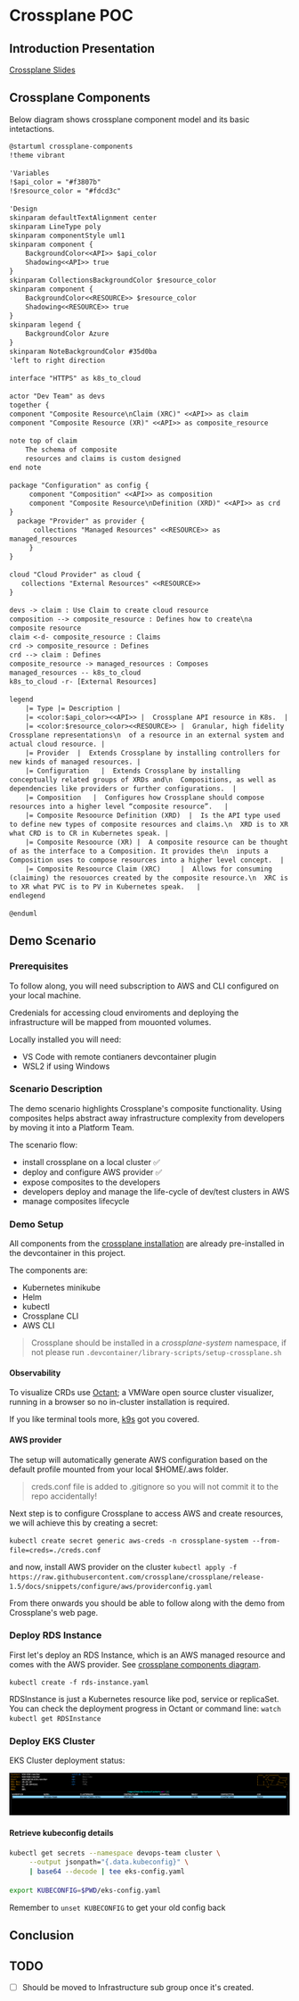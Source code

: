 # Crossplane POC

## Introduction Presentation

[Crossplane Slides](https://slides.com/decoder/crossplane)

## Crossplane Components

Below diagram shows crossplane component model and its basic intetactions.

```plantuml
@startuml crossplane-components
!theme vibrant

'Variables
!$api_color = "#f3807b"
!$resource_color = "#fdcd3c"

'Design
skinparam defaultTextAlignment center
skinparam LineType poly
skinparam componentStyle uml1
skinparam component {
    BackgroundColor<<API>> $api_color
    Shadowing<<API>> true
}
skinparam CollectionsBackgroundColor $resource_color
skinparam component {
    BackgroundColor<<RESOURCE>> $resource_color
    Shadowing<<RESOURCE>> true
}
skinparam legend {
    BackgroundColor Azure
}
skinparam NoteBackgroundColor #35d0ba
'left to right direction

interface "HTTPS" as k8s_to_cloud

actor "Dev Team" as devs
together {
component "Composite Resource\nClaim (XRC)" <<API>> as claim
component "Composite Resource (XR)" <<API>> as composite_resource

note top of claim
    The schema of composite
    resources and claims is custom designed
end note

package "Configuration" as config {
     component "Composition" <<API>> as composition
     component "Composite Resource\nDefinition (XRD)" <<API>> as crd
}
  package "Provider" as provider {
      collections "Managed Resources" <<RESOURCE>> as managed_resources
     }
}

cloud "Cloud Provider" as cloud {
   collections "External Resources" <<RESOURCE>>
}

devs -> claim : Use Claim to create cloud resource
composition --> composite_resource : Defines how to create\na composite resource
claim <-d- composite_resource : Claims
crd -> composite_resource : Defines
crd --> claim : Defines
composite_resource -> managed_resources : Composes
managed_resources -- k8s_to_cloud
k8s_to_cloud -r- [External Resources]

legend
    |= Type |= Description |
    |= <color:$api_color><<API>> |  Crossplane API resource in K8s.  |
    |= <color:$resource_color><<RESOURCE>> |  Granular, high fidelity Crossplane representations\n  of a resource in an external system and actual cloud resource. |
    |= Provider  |  Extends Crossplane by installing controllers for new kinds of managed resources. |
    |= Configuration   |  Extends Crossplane by installing conceptually related groups of XRDs and\n  Compositions, as well as dependencies like providers or further configurations.  |
    |= Composition   |  Configures how Crossplane should compose resources into a higher level “composite resource”.   |
    |= Composite Resoource Definition (XRD)  |  Is the API type used to define new types of composite resources and claims.\n  XRD is to XR what CRD is to CR in Kubernetes speak. |
    |= Composite Resoource (XR) |  A composite resource can be thought of as the interface to a Composition. It provides the\n  inputs a Composition uses to compose resources into a higher level concept.  |
    |= Composite Resoource Claim (XRC)     |  Allows for consuming (claiming) the resouorces created by the composite resource.\n  XRC is to XR what PVC is to PV in Kubernetes speak.   |
endlegend

@enduml
```

## Demo Scenario

### Prerequisites

To follow along, you will need subscription to AWS and CLI configured on your local machine.

Credenials for accessing cloud enviroments and deploying the infrastructure will be mapped from mouonted volumes.

Locally installed you will need:

- VS Code with remote contianers devcontainer plugin
- WSL2 if using Windows

### Scenario Description

The demo scenario highlights Crossplane's composite functionality. Using composites helps abstract away infrastructure complexity from developers by moving it into a Platform Team.

The scenario flow:

- install crossplane on a local cluster :white_check_mark:
- deploy and configure AWS provider :white_check_mark:
- expose composites to the developers
- developers deploy and manage the life-cycle of dev/test clusters in AWS
- manage composites lifecycle

### Demo Setup

All components from the [crossplane installation](https://crossplane.io/docs/v1.5/getting-started/install-configure.html#install-crossplane) are already pre-installed in the devcontainer in this project.

The components are:

- Kubernetes minikube
- Helm
- kubectl
- Crossplane CLI
- AWS CLI

> Crossplane should be installed in a _crossplane-system_ namespace, if not please run `.devcontainer/library-scripts/setup-crossplane.sh`

#### Observability

To visualize CRDs use [Octant](https://docs.vmware.com/en/VMware-vSphere/7.0/vmware-vsphere-with-tanzu/GUID-1AEDB285-C965-473F-8C91-75724200D444.html); a VMWare open source cluster visualizer, running in a browser so no in-cluster installation is required.

If you like terminal tools more, [k9s](https://k9scli.io/) got you covered.

#### AWS provider

The setup will automatically generate AWS configuration based on the default profile mounted from your local $HOME/.aws folder.

> creds.conf file is added to .gitignore so you will not commit it to the repo accidentally!

Next step is to configure Crossplane to access AWS and create resources, we will achieve this by creating a secret:

`kubectl create secret generic aws-creds -n crossplane-system --from-file=creds=./creds.conf`

and now, install AWS provider on the cluster `kubectl apply -f https://raw.githubusercontent.com/crossplane/crossplane/release-1.5/docs/snippets/configure/aws/providerconfig.yaml`

From there onwards you should be able to follow along with the demo from Crossplane's web page.

### Deploy RDS Instance

First let's deploy an RDS Instance, which is an AWS managed resource and comes with the AWS provider.
See [crossplane components diagram](#crossplane-components).

`kubectl create -f rds-instance.yaml`

RDSInstance is just a Kubernetes resource like pod, service or replicaSet. You can check the deployment progress in Octant or command line: `watch kubectl get RDSInstance`

### Deploy EKS Cluster

EKS Cluster deployment status:

![k8s-cluster-deploying](media/k8s-cluster-deploying.png)

#### Retrieve kubeconfig details

```bash
kubectl get secrets --namespace devops-team cluster \
     --output jsonpath="{.data.kubeconfig}" \
     | base64 --decode | tee eks-config.yaml

export KUBECONFIG=$PWD/eks-config.yaml
```

Remember to `unset KUBECONFIG` to get your old config back

## Conclusion

## TODO

- [ ] Should be moved to Infrastructure sub group once it's created.
